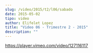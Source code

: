 ```yaml
---
slug: /video/2015/t2/l06/sabado
date: 2015-05-02
tipo: video
author: Elifelet Lopez
title: "Video 06 - Trimestre 2 - 2015"
description: ""
---
```


https://player.vimeo.com/video/127116117

